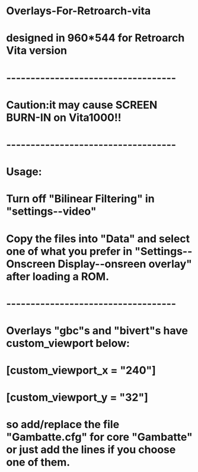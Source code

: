 # Overlays-For-Retroarch-vita
# designed in 960*544 for Retroarch Vita version
# -----------------------------------
# Caution:it may cause SCREEN BURN-IN on Vita1000!!
# -----------------------------------
# Usage:
# Turn off "Bilinear Filtering" in "settings--video"
# Copy the files into "Data" and select one of what you prefer in "Settings--Onscreen Display--onsreen overlay" after loading a ROM.
# -----------------------------------
# Overlays "gbc"s and "bivert"s have custom_viewport below:
# [custom_viewport_x = "240"]
# [custom_viewport_y = "32"]
# so add/replace the file "Gambatte.cfg" for core "Gambatte" or just add the lines if you choose one of them.
